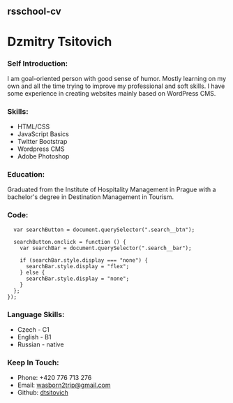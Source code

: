 ## rsschool-cv

# Dzmitry Tsitovich

### Self Introduction:

I am goal-oriented person with good sense of humor. Mostly learning on my own and all the time trying to improve my professional and soft skills. I have some experience in creating websites mainly based on WordPress CMS.

### Skills:

- HTML/CSS
- JavaScript Basics
- Twitter Bootstrap
- Wordpress CMS
- Adobe Photoshop

### Education:

Graduated from the Institute of Hospitality Management in Prague with a bachelor's degree in Destination Management in Tourism.

### Code:

```document.addEventListener("DOMContentLoaded", function () {
  var searchButton = document.querySelector(".search__btn");

  searchButton.onclick = function () {
    var searchBar = document.querySelector(".search__bar");

    if (searchBar.style.display === "none") {
      searchBar.style.display = "flex";
    } else {
      searchBar.style.display = "none";
    }
  };
});
```

### Language Skills:

- Czech - C1
- English - B1
- Russian - native

### Keep In Touch:

- Phone: +420 776 713 276
- Email: wasborn2trip@gmail.com
- Github: [dtsitovich](https://dtsitovich.github.io/rsschool-cv/cv)
